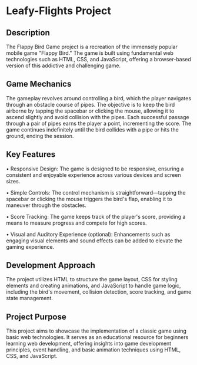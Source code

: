 # Leafy-Flights Project

## Description

The Flappy Bird Game project is a recreation of the immensely popular mobile game "Flappy Bird." The game is built using fundamental web technologies such as HTML, CSS, and JavaScript, offering a browser-based version of this addictive and challenging game.


## Game Mechanics

The gameplay revolves around controlling a bird, which the player navigates through an obstacle course of pipes. The objective is to keep the bird airborne by tapping the spacebar or clicking the mouse, allowing it to ascend slightly and avoid collision with the pipes. Each successful passage through a pair of pipes earns the player a point, incrementing the score. The game continues indefinitely until the bird collides with a pipe or hits the ground, ending the session.

## Key Features

• Responsive Design: The game is designed to be responsive, ensuring a      consistent and enjoyable experience across various devices and screen sizes.

• Simple Controls: The control mechanism is straightforward—tapping the spacebar or clicking the mouse triggers the bird's flap, enabling it to maneuver through the obstacles.

• Score Tracking: The game keeps track of the player's score, providing a means to measure progress and compete for high scores.

• Visual and Auditory Experience (optional): Enhancements such as engaging visual elements and sound effects can be added to elevate the gaming experience.

## Development Approach

The project utilizes HTML to structure the game layout, CSS for styling elements and creating animations, and JavaScript to handle game logic, including the bird's movement, collision detection, score tracking, and game state management.

## Project Purpose

This project aims to showcase the implementation of a classic game using basic web technologies. It serves as an educational resource for beginners learning web development, offering insights into game development principles, event handling, and basic animation techniques using HTML, CSS, and JavaScript.
